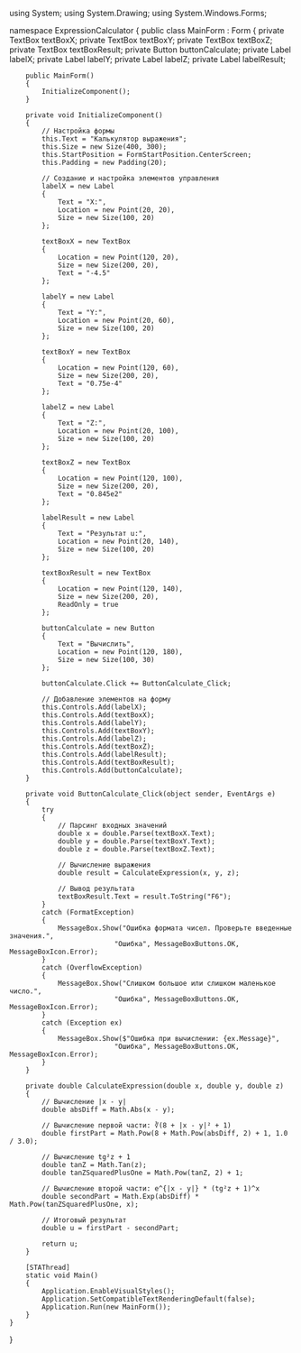 using System;
using System.Drawing;
using System.Windows.Forms;

namespace ExpressionCalculator
{
    public class MainForm : Form
    {
        private TextBox textBoxX;
        private TextBox textBoxY;
        private TextBox textBoxZ;
        private TextBox textBoxResult;
        private Button buttonCalculate;
        private Label labelX;
        private Label labelY;
        private Label labelZ;
        private Label labelResult;

        public MainForm()
        {
            InitializeComponent();
        }

        private void InitializeComponent()
        {
            // Настройка формы
            this.Text = "Калькулятор выражения";
            this.Size = new Size(400, 300);
            this.StartPosition = FormStartPosition.CenterScreen;
            this.Padding = new Padding(20);

            // Создание и настройка элементов управления
            labelX = new Label
            {
                Text = "X:",
                Location = new Point(20, 20),
                Size = new Size(100, 20)
            };

            textBoxX = new TextBox
            {
                Location = new Point(120, 20),
                Size = new Size(200, 20),
                Text = "-4.5"
            };

            labelY = new Label
            {
                Text = "Y:",
                Location = new Point(20, 60),
                Size = new Size(100, 20)
            };

            textBoxY = new TextBox
            {
                Location = new Point(120, 60),
                Size = new Size(200, 20),
                Text = "0.75e-4"
            };

            labelZ = new Label
            {
                Text = "Z:",
                Location = new Point(20, 100),
                Size = new Size(100, 20)
            };

            textBoxZ = new TextBox
            {
                Location = new Point(120, 100),
                Size = new Size(200, 20),
                Text = "0.845e2"
            };

            labelResult = new Label
            {
                Text = "Результат u:",
                Location = new Point(20, 140),
                Size = new Size(100, 20)
            };

            textBoxResult = new TextBox
            {
                Location = new Point(120, 140),
                Size = new Size(200, 20),
                ReadOnly = true
            };

            buttonCalculate = new Button
            {
                Text = "Вычислить",
                Location = new Point(120, 180),
                Size = new Size(100, 30)
            };

            buttonCalculate.Click += ButtonCalculate_Click;

            // Добавление элементов на форму
            this.Controls.Add(labelX);
            this.Controls.Add(textBoxX);
            this.Controls.Add(labelY);
            this.Controls.Add(textBoxY);
            this.Controls.Add(labelZ);
            this.Controls.Add(textBoxZ);
            this.Controls.Add(labelResult);
            this.Controls.Add(textBoxResult);
            this.Controls.Add(buttonCalculate);
        }

        private void ButtonCalculate_Click(object sender, EventArgs e)
        {
            try
            {
                // Парсинг входных значений
                double x = double.Parse(textBoxX.Text);
                double y = double.Parse(textBoxY.Text);
                double z = double.Parse(textBoxZ.Text);

                // Вычисление выражения
                double result = CalculateExpression(x, y, z);

                // Вывод результата
                textBoxResult.Text = result.ToString("F6");
            }
            catch (FormatException)
            {
                MessageBox.Show("Ошибка формата чисел. Проверьте введенные значения.", 
                              "Ошибка", MessageBoxButtons.OK, MessageBoxIcon.Error);
            }
            catch (OverflowException)
            {
                MessageBox.Show("Слишком большое или слишком маленькое число.", 
                              "Ошибка", MessageBoxButtons.OK, MessageBoxIcon.Error);
            }
            catch (Exception ex)
            {
                MessageBox.Show($"Ошибка при вычислении: {ex.Message}", 
                              "Ошибка", MessageBoxButtons.OK, MessageBoxIcon.Error);
            }
        }

        private double CalculateExpression(double x, double y, double z)
        {
            // Вычисление |x - y|
            double absDiff = Math.Abs(x - y);
            
            // Вычисление первой части: ∛(8 + |x - y|² + 1)
            double firstPart = Math.Pow(8 + Math.Pow(absDiff, 2) + 1, 1.0 / 3.0);
            
            // Вычисление tg²z + 1
            double tanZ = Math.Tan(z);
            double tanZSquaredPlusOne = Math.Pow(tanZ, 2) + 1;
            
            // Вычисление второй части: e^{|x - y|} * (tg²z + 1)^x
            double secondPart = Math.Exp(absDiff) * Math.Pow(tanZSquaredPlusOne, x);
            
            // Итоговый результат
            double u = firstPart - secondPart;
            
            return u;
        }

        [STAThread]
        static void Main()
        {
            Application.EnableVisualStyles();
            Application.SetCompatibleTextRenderingDefault(false);
            Application.Run(new MainForm());
        }
    }
}
